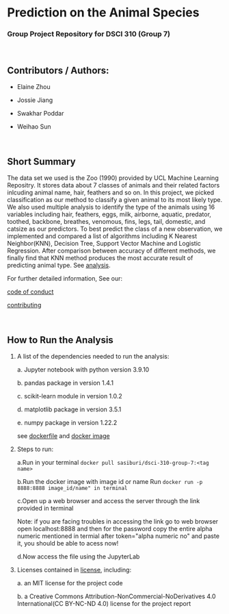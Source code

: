# Prediction on the Animal Species
### Group Project Repository for DSCI 310 (Group 7)
<br>

## Contributors / Authors: 

- Elaine Zhou

- Jossie Jiang

- Swakhar Poddar

- Weihao Sun

<br>

## Short Summary
The data set we used is the Zoo (1990) provided by UCL Machine Learning Repositry. It stores data about 7 classes of animals and their related factors inlcuding animal name, hair, feathers and so on. In this project, we picked classification as our method to classify a given animal to its most likely type. We also used multiple analysis to identify the type of the animals using 16 variables including hair, feathers, eggs, milk, airborne, aquatic, predator, toothed, backbone, breathes, venomous, fins, legs, tail, domestic, and catsize as our predictors. To best predict the class of a new observation, we implemented and compared a list of algorithms including K Nearest Neighbor(KNN), Decision Tree, Support Vector Machine and Logistic Regression. After comparison between accuracy of different methods, we finally find that KNN method produces the most accurate result of predicting animal type. See [analysis](analysis/zoo_analysis.ipynb). 

For further detailed information, See our:

[code of conduct](CODE_OF_CONDUCT.md)

[contributing](CONTRIBUTING.md)

<br>

## How to Run the Analysis
1. A list of the dependencies needed to run the analysis:
   
   a. Jupyter notebook with python version 3.9.10
   
   b. pandas package in version 1.4.1
   
   c. scikit-learn module in version 1.0.2
   
   d. matplotlib package in version 3.5.1
   
   e. numpy package in version 1.22.2
   
   see [dockerfile](Dockerfile) and [docker image](https://hub.docker.com/repository/docker/sasiburi/dsci-310-group-7)
2. Steps to run: 

   a.Run in your terminal `docker pull sasiburi/dsci-310-group-7:<tag name>`

   b.Run the docker image with image id or name
   Run `docker run -p 8888:8888 image_id/name" in terminal`
   
   c.Open up a web browser and access the server through the link provided
   in terminal

   Note: if you are facing troubles in accessing the link go to web browser
   open localhost:8888 and then for the password copy the entire alpha numeric mentioned in termial after token="alpha numeric no" and paste it, you should be able to acess now!

   d.Now access the file using the JupyterLab
3. Licenses contained in [license](LICENSE.md), including:
   
   a. an MIT license for the project code 
   
   b. a Creative Commons Attribution-NonCommercial-NoDerivatives 4.0 International(CC BY-NC-ND 4.0) license for the project report

   





